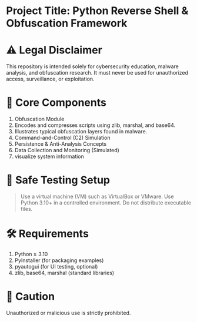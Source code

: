 # Project Title: Python Reverse Shell & Obfuscation Framework

# ⚠️ Legal Disclaimer

This repository is intended solely for cybersecurity education, malware analysis, and obfuscation research.
It must never be used for unauthorized access, surveillance, or exploitation.


# 🧩 Core Components

1. Obfuscation Module
2. Encodes and compresses scripts using zlib, marshal, and base64.
3. Illustrates typical obfuscation layers found in malware.
4. Command-and-Control (C2) Simulation
5. Persistence & Anti-Analysis Concepts
6. Data Collection and Monitoring (Simulated)
7. visualize system information

# 🧪 Safe Testing Setup

> Use a virtual machine (VM) such as VirtualBox or VMware.
> Use Python 3.10+ in a controlled environment.
> Do not distribute executable files.



# 🛠️ Requirements

1. Python ≥ 3.10
2. PyInstaller (for packaging examples)
3. pyautogui (for UI testing, optional)
4. zlib, base64, marshal (standard libraries)

# 📄 Caution

Unauthorized or malicious use is strictly prohibited.